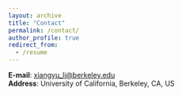 ```yaml
---
layout: archive
title: "Contact"
permalink: /contact/
author_profile: true
redirect_from:
  - /resume
---
```


**E-mail**: xiangyu_li@berkeley.edu <br/>
**Address**: University of California, Berkeley, CA, US